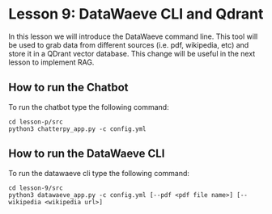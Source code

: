 # Lesson 9: DataWaeve CLI and Qdrant

In this lesson we will introduce the DataWaeve command line. This tool will be used to grab data from different sources (i.e. pdf, wikipedia, etc) and store it in a QDrant vector database. This change will be useful in the next lesson to implement RAG.

## How to run the Chatbot

To run the chatbot type the following command:

```
cd lesson-p/src
python3 chatterpy_app.py -c config.yml
```

## How to run the DataWaeve CLI

To run the datawaeve cli type the following command:

```
cd lesson-9/src
python3 datawaeve_app.py -c config.yml [--pdf <pdf file name>] [--wikipedia <wikipedia url>]
```
